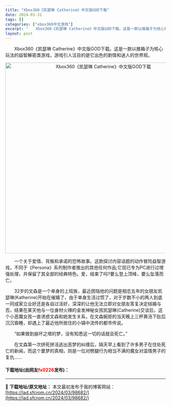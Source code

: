 ```yaml
---
title: "Xbox360《凯瑟琳 Catherine》中文版GOD下载"
date: 2024-03-31
tags: []
categories: ["xbox360中文游戏"]
excerpt: "　　Xbox360《凯瑟琳 Catherine》中文版GOD下载。这是一款以推箱子为核心玩法的益智解密类游戏，游戏引人注目的是它出色的剧情和迷人的世界观。 　　一个关于爱情、背叛和承诺的恐怖故事。这款探讨内容话题的动作冒险益智游戏，不同于《Persona》系列制作者推出的其他任何作品;它现已专为PC&hellip;"
layout: post
---
```


 <p>　　Xbox360《凯瑟琳 Catherine》中文版GOD下载。这是一款以推箱子为核心玩法的益智解密类游戏，游戏引人注目的是它出色的剧情和迷人的世界观。</p> <p align="center"><img align="" border="0" src="https://lad.sfcrom.cn/wp-content/uploads/2024/03/20240330_6608406ddb68e.jpg" width="600" alt="Xbox360《凯瑟琳 Catherine》中文版GOD下载" /></p> <p>　　一个关于爱情、背叛和承诺的恐怖故事。这款探讨内容话题的动作冒险益智游戏，不同于《Persona》系列制作者推出的其他任何作品;它现已专为PC进行过增强处理，并保留了其全部的经典特色。爱，结束了吗?要么登上顶峰，要么坠落而亡。</p> <p>　　32岁的文森是一个单身的上班族，最近困恼他的问题是相恋五年的女朋友凯瑟琳(Katherine)开始在催婚了，由于单身生活过惯了，对于岁数不小的两人到底一同成家立业好还是各自过活好，深深的让他无法立即对女朋友答复决定结婚与否。结果在某天他与一位身材火辣的金发神秘女孩凯瑟琳(Catherine)交谈后，这个小恶魔女孩一直诱惑文森和她发生关系，在文森婉拒的当天晚上三杯黄汤下肚后沉沉昏睡，却遇上了最近他所居住的小镇中流传的都市传说。</p> <p>　　&ldquo;如果做到崩坏之塔的梦，没有知悉这一切的话就会死亡。&rdquo;</p> <p>　　在文森第一次拼死拼活逃出恶梦的纠缠后，隔天早上看到了许多男子在住处死亡的新闻，而这个噩梦的真相，则是一位对劈腿行为相当不满的魔女对滥情男子的复仇&hellip;&hellip;</p> <p><h4>下载地址(由网友<font color="red">fx0226</font>发布)：</h4></p> 

---
📖 **下载地址/原文地址：** 本文最初发布于我的博客网站：[https://lad.sfcrom.cn/2024/03/98682/](https://lad.sfcrom.cn/2024/03/98682/)
